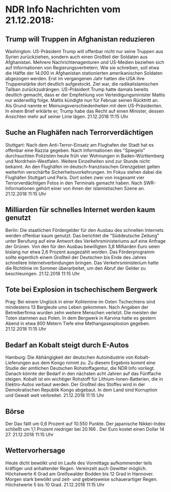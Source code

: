 # NDR Info Nachrichten vom 21.12.2018:


## Trump will Truppen in Afghanistan reduzieren
Washington: US-Präsident Trump will offenbar nicht nur seine Truppen aus Syrien zurückziehen, sondern auch einen Großteil der Soldaten aus Afghanistan. Mehrere Nachrichtenagenturen und US-Medien beziehen sich auf Informationen von Regierungsvertretern. Wie sie schreiben, soll etwa die Hälfte der 14.000 in Afghanistan stationierten amerikanischen Soldaten abgezogen werden. Erst im vergangenen Jahr hatten die USA ihre Truppenstärke dort deutlich aufgestockt. Ziel war, die radikalislamischen Taliban zurückzudrängen. US-Präsident Trump hatte damals bereits deutlich gemacht, dass er der Empfehlung von Verteidigungsminister Mattis nur widerwillig folge. Mattis kündigte nun für Februar seinen Rücktritt an. Als Grund nannte er Meinungsverschiedenheiten mit dem US-Präsidenten. In einem Brief erklärte er, Trump habe das Recht auf einen Minister, dessen Ansichten mehr auf seiner Linie lägen. 21.12.2018 11:15 Uhr 

## Suche an Flughäfen nach Terrorverdächtigen
Stuttgart: Nach dem Anti-Terror-Einsatz am Flughafen der Stadt hat es offenbar eine Razzia gegeben. Nach Informationen des "Spiegels" durchsuchten Polizisten heute früh vier Wohnungen in Baden-Württemberg und Nordrhein-Westfalen. Weitere Einzelheiten sind zur Stunde nicht bekannt. An den Flughäfen im deutsch-französischen Grenzgebiet gelten weiterhin verschärfte Sicherheitsvorkehrungen. Im Fokus stehen dabei die Flughäfen Stuttgart und Paris. Dort sollen zwei von insgesamt vier Terrorverdächtigen Fotos in den Terminals gemacht haben. Nach SWR-Informationen gehört einer von ihnen der islamistischen Szene an. 21.12.2018 11:15 Uhr 

## Milliarden für schnelles Internet werden kaum genutzt
Berlin: Die staatlichen Fördergelder für den Ausbau des schnellen Internets werden offenbar kaum genutzt. Das berichtet die "Süddeutsche Zeitung" unter Berufung auf eine Antwort des Verkehrsministeriums auf eine Anfrage der Grünen. Von den für den Ausbau bewilligten 3,8 Milliarden Euro seien bislang nur etwa 2,6 Prozent ausgezahlt worden. Das Förderprogramm sollte eigentlich einem Großteil der Deutschen bis Ende des Jahres schnellere Internetverbindungen bringen. Das Verkehrsministerium hatte die Richtlinie im Sommer überarbeitet, um den Abruf der Gelder zu beschleunigen. 21.12.2018 11:15 Uhr 

## Tote bei Explosion in tschechischem Bergwerk
Prag:	Bei einem Unglück in einer Kohlemine im Osten Tschechiens sind mindestens 13 Bergleute ums Leben gekommen. Nach Angaben der Betreiberfirma wurden zehn weitere Menschen verletzt. Die meisten der Toten stammen aus Polen. In dem Bergwerk in Karvina hatte es gestern Abend in etwa 800 Metern Tiefe eine Methangasexplosion gegeben. 21.12.2018 11:15 Uhr 

## Bedarf an Kobalt steigt durch E-Autos
Hamburg: Die Abhängigkeit der deutschen Autoindustrie von Kobalt-Lieferungen aus dem Kongo nimmt zu. Zu diesem Ergebnis kommt eine Studie der amtlichen Deutschen Rohstoffagentur, die NDR Info vorliegt. Danach könnte der Bedarf in den nächsten acht Jahren auf das Fünffache steigen. Kobalt ist ein wichtiger Rohstoff für Lithium-Ionen-Batterien, die in Elektro-Autos verbaut werden. Der Großteil des Stoffes wird in der Demokratischen Republik Kongo abgebaut. In dem Land sind Korruption und Gewalt weit verbreitet. 21.12.2018 11:15 Uhr 

## Börse
Der Dax fällt um 0,6 Prozent auf 10.550 Punkte. Der japanische Nikkei-Index schließt um  1,1  Prozent niedriger bei  20.166 . Der Euro kostet einen Dollar 14 27. 21.12.2018 11:15 Uhr 

## Wettervorhersage
Heute dicht bewölkt und im Laufe des Vormittags aufkommender teils kräftiger und anhaltender Regen. Vereinzelt auch Gewitter möglich. Höchstwerte 6 Grad am Greifswalder Bodden bis 12 Grad in Hannover. Morgen stark bewölkt und zeit- und gebietsweise schauerartiger Regen. Höchstwerte 5 bis 10 Grad. 21.12.2018 11:15 Uhr 
